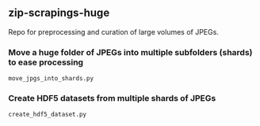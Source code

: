 ## zip-scrapings-huge

Repo for preprocessing and curation of large volumes of JPEGs.

### Move a huge folder of JPEGs into multiple subfolders (shards) to ease processing
```
move_jpgs_into_shards.py
```

### Create HDF5 datasets from multiple shards of JPEGs
```
create_hdf5_dataset.py
```
